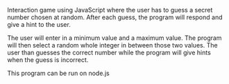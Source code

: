 Interaction game using JavaScript where the user has to guess a secret number
chosen at random. After each guess, the program will respond and give a hint
to the user.

The user will enter in a minimum value and a maximum value. The program will then
select a random whole integer in between those two values. The user than guesses
the correct number while the program will give hints when the guess is incorrect.

This program can be run on node.js
